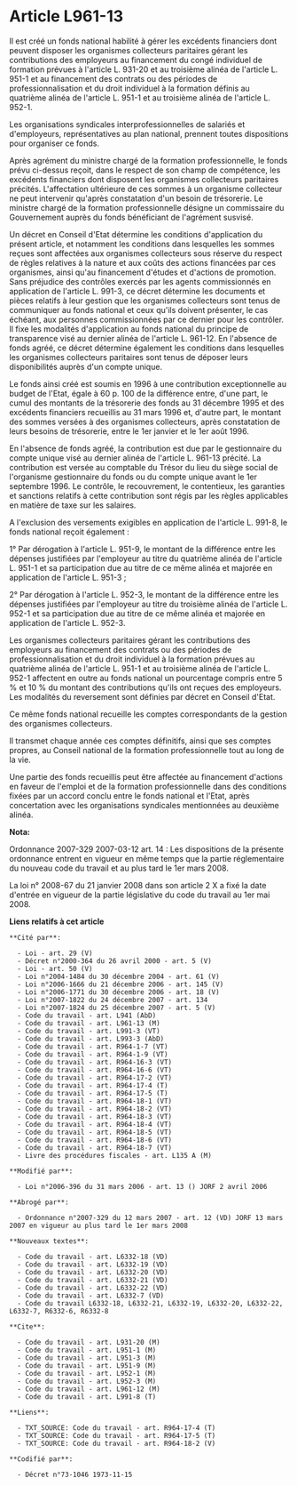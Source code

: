# Article L961-13

Il est créé un fonds national habilité à gérer les excédents financiers dont peuvent disposer les organismes collecteurs
paritaires gérant les contributions des employeurs au financement du congé individuel de formation prévues à l'article L.
931-20 et au troisième alinéa de l'article L. 951-1 et au financement des contrats ou des périodes de professionnalisation et
du droit individuel à la formation définis au quatrième alinéa de l'article L. 951-1 et au troisième alinéa de l'article L.
952-1.

Les organisations syndicales interprofessionnelles de salariés et d'employeurs, représentatives au plan national, prennent
toutes dispositions pour organiser ce fonds.

Après agrément du ministre chargé de la formation professionnelle, le fonds prévu ci-dessus reçoit, dans le respect de son
champ de compétence, les excédents financiers dont disposent les organismes collecteurs paritaires précités. L'affectation
ultérieure de ces sommes à un organisme collecteur ne peut intervenir qu'après constatation d'un besoin de trésorerie. Le
ministre chargé de la formation professionnelle désigne un commissaire du Gouvernement auprès du fonds bénéficiant de
l'agrément susvisé.

Un décret en Conseil d'Etat détermine les conditions d'application du présent article, et notamment les conditions dans
lesquelles les sommes reçues sont affectées aux organismes collecteurs sous réserve du respect de règles relatives à la
nature et aux coûts des actions financées par ces organismes, ainsi qu'au financement d'études et d'actions de promotion.
Sans préjudice des contrôles exercés par les agents commissionnés en application de l'article L. 991-3, ce décret détermine
les documents et pièces relatifs à leur gestion que les organismes collecteurs sont tenus de communiquer au fonds national et
ceux qu'ils doivent présenter, le cas échéant, aux personnes commissionnées par ce dernier pour les contrôler. Il fixe les
modalités d'application au fonds national du principe de transparence visé au dernier alinéa de l'article L. 961-12. En
l'absence de fonds agréé, ce décret détermine également les conditions dans lesquelles les organismes collecteurs paritaires
sont tenus de déposer leurs disponibilités auprès d'un compte unique.

Le fonds ainsi créé est soumis en 1996 à une contribution exceptionnelle au budget de l'Etat, égale à 60 p. 100 de la
différence entre, d'une part, le cumul des montants de la trésorerie des fonds au 31 décembre 1995 et des excédents
financiers recueillis au 31 mars 1996 et, d'autre part, le montant des sommes versées à des organismes collecteurs, après
constatation de leurs besoins de trésorerie, entre le 1er janvier et le 1er août 1996.

En l'absence de fonds agréé, la contribution est due par le gestionnaire du compte unique visé au dernier alinéa de l'article
L. 961-13 précité. La contribution est versée au comptable du Trésor du lieu du siège social de l'organisme gestionnaire du
fonds ou du compte unique avant le 1er septembre 1996. Le contrôle, le recouvrement, le contentieux, les garanties et
sanctions relatifs à cette contribution sont régis par les règles applicables en matière de taxe sur les salaires.

A l'exclusion des versements exigibles en application de l'article L. 991-8, le fonds national reçoit également :

1° Par dérogation à l'article L. 951-9, le montant de la différence entre les dépenses justifiées par l'employeur au titre du
quatrième alinéa de l'article L. 951-1 et sa participation due au titre de ce même alinéa et majorée en application de
l'article L. 951-3 ;

2° Par dérogation à l'article L. 952-3, le montant de la différence entre les dépenses justifiées par l'employeur au titre du
troisième alinéa de l'article L. 952-1 et sa participation due au titre de ce même alinéa et majorée en application de
l'article L. 952-3.

Les organismes collecteurs paritaires gérant les contributions des employeurs au financement des contrats ou des périodes de
professionnalisation et du droit individuel à la formation prévues au quatrième alinéa de l'article L. 951-1 et au troisième
alinéa de l'article L. 952-1 affectent en outre au fonds national un pourcentage compris entre 5 % et 10 % du montant des
contributions qu'ils ont reçues des employeurs. Les modalités du reversement sont définies par décret en Conseil d'Etat.

Ce même fonds national recueille les comptes correspondants de la gestion des organismes collecteurs.

Il transmet chaque année ces comptes définitifs, ainsi que ses comptes propres, au Conseil national de la formation
professionnelle tout au long de la vie.

Une partie des fonds recueillis peut être affectée au financement d'actions en faveur de l'emploi et de la formation
professionnelle dans des conditions fixées par un accord conclu entre le fonds national et l'Etat, après concertation avec
les organisations syndicales mentionnées au deuxième alinéa.

**Nota:**

Ordonnance 2007-329 2007-03-12 art. 14 : Les dispositions de la présente ordonnance entrent en vigueur en même temps que la
partie réglementaire du nouveau code du travail et au plus tard le 1er mars 2008.

La loi n° 2008-67 du 21 janvier 2008 dans son article 2 X a fixé la date d'entrée en vigueur de la partie législative du code
du travail au 1er mai 2008.

**Liens relatifs à cet article**

	**Cité par**:

	  - Loi - art. 29 (V)
	  - Décret n°2000-364 du 26 avril 2000 - art. 5 (V)
	  - Loi - art. 50 (V)
	  - Loi n°2004-1484 du 30 décembre 2004 - art. 61 (V)
	  - Loi n°2006-1666 du 21 décembre 2006 - art. 145 (V)
	  - Loi n°2006-1771 du 30 décembre 2006 - art. 18 (V)
	  - Loi n°2007-1822 du 24 décembre 2007 - art. 134
	  - Loi n°2007-1824 du 25 décembre 2007 - art. 5 (V)
	  - Code du travail - art. L941 (AbD)
	  - Code du travail - art. L961-13 (M)
	  - Code du travail - art. L991-3 (VT)
	  - Code du travail - art. L993-3 (AbD)
	  - Code du travail - art. R964-1-7 (VT)
	  - Code du travail - art. R964-1-9 (VT)
	  - Code du travail - art. R964-16-3 (VT)
	  - Code du travail - art. R964-16-6 (VT)
	  - Code du travail - art. R964-17-2 (VT)
	  - Code du travail - art. R964-17-4 (T)
	  - Code du travail - art. R964-17-5 (T)
	  - Code du travail - art. R964-18-1 (VT)
	  - Code du travail - art. R964-18-2 (VT)
	  - Code du travail - art. R964-18-3 (VT)
	  - Code du travail - art. R964-18-4 (VT)
	  - Code du travail - art. R964-18-5 (VT)
	  - Code du travail - art. R964-18-6 (VT)
	  - Code du travail - art. R964-18-7 (VT)
	  - Livre des procédures fiscales - art. L135 A (M)

	**Modifié par**:

	  - Loi n°2006-396 du 31 mars 2006 - art. 13 () JORF 2 avril 2006

	**Abrogé par**:

	  - Ordonnance n°2007-329 du 12 mars 2007 - art. 12 (VD) JORF 13 mars 2007 en vigueur au plus tard le 1er mars 2008

	**Nouveaux textes**:

	  - Code du travail - art. L6332-18 (VD)
	  - Code du travail - art. L6332-19 (VD)
	  - Code du travail - art. L6332-20 (VD)
	  - Code du travail - art. L6332-21 (VD)
	  - Code du travail - art. L6332-22 (VD)
	  - Code du travail - art. L6332-7 (VD)
	  - Code du travail L6332-18, L6332-21, L6332-19, L6332-20, L6332-22, L6332-7, R6332-6, R6332-8

	**Cite**:

	  - Code du travail - art. L931-20 (M)
	  - Code du travail - art. L951-1 (M)
	  - Code du travail - art. L951-3 (M)
	  - Code du travail - art. L951-9 (M)
	  - Code du travail - art. L952-1 (M)
	  - Code du travail - art. L952-3 (M)
	  - Code du travail - art. L961-12 (M)
	  - Code du travail - art. L991-8 (T)

	**Liens**:

	  - TXT_SOURCE: Code du travail - art. R964-17-4 (T)
	  - TXT_SOURCE: Code du travail - art. R964-17-5 (T)
	  - TXT_SOURCE: Code du travail - art. R964-18-2 (V)

	**Codifié par**:

	  - Décret n°73-1046 1973-11-15
